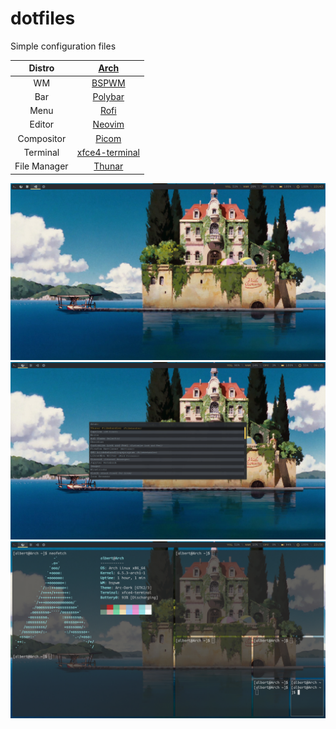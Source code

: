 # dotfiles

Simple configuration files 

|Distro|[Arch](https://archlinux.org/)|
|:---:|:---:|
|WM|[BSPWM](https://github.com/baskerville/bspwm)|
|Bar|[Polybar](https://github.com/polybar/polybar)|
|Menu|[Rofi](https://github.com/davatorium/rofi)|
|Editor|[Neovim](https://neovim.io/)|
|Compositor|[Picom](https://archlinux.org/packages/community/x86_64/picom/)|
|Terminal|[xfce4-terminal](https://github.com/alacritty/alacritty)|
|File Manager|[Thunar](https://archlinux.org/packages/extra/x86_64/thunar/)|

<img src=".github/screenshots/wallwapper.png">
<img src=".github/screenshots/example.png">
<img src=".github/screenshots/terminals.png">
